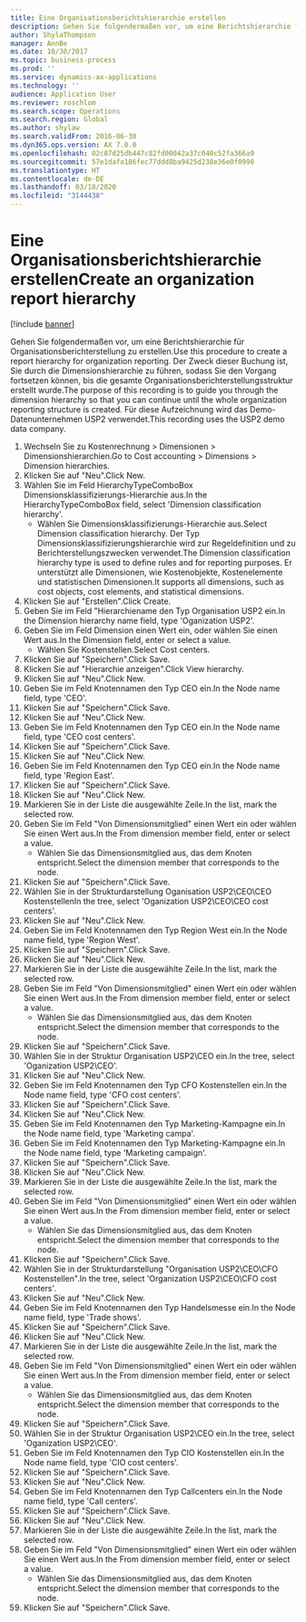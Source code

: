 ```yaml
---
title: Eine Organisationsberichtshierarchie erstellen
description: Gehen Sie folgendermaßen vor, um eine Berichtshierarchie für Organisationsberichterstellung zu erstellen.
author: ShylaThompson
manager: AnnBe
ms.date: 10/30/2017
ms.topic: business-process
ms.prod: ''
ms.service: dynamics-ax-applications
ms.technology: ''
audience: Application User
ms.reviewer: roschlom
ms.search.scope: Operations
ms.search.region: Global
ms.author: shylaw
ms.search.validFrom: 2016-06-30
ms.dyn365.ops.version: AX 7.0.0
ms.openlocfilehash: 02c87d25db447c82fd00042a37c040c52fa366a9
ms.sourcegitcommit: 57e1dafa186fec77ddd8ba9425d238e36e0f0998
ms.translationtype: HT
ms.contentlocale: de-DE
ms.lasthandoff: 03/18/2020
ms.locfileid: "3144438"
---
```

# <a name="create-an-organization-report-hierarchy"></a><span data-ttu-id="10964-103">Eine Organisationsberichtshierarchie erstellen</span><span class="sxs-lookup"><span data-stu-id="10964-103">Create an organization report hierarchy</span></span>

[!include [banner](../../includes/banner.md)]

<span data-ttu-id="10964-104">Gehen Sie folgendermaßen vor, um eine Berichtshierarchie für Organisationsberichterstellung zu erstellen.</span><span class="sxs-lookup"><span data-stu-id="10964-104">Use this procedure to create a report hierarchy for organization reporting.</span></span> <span data-ttu-id="10964-105">Der Zweck dieser Buchung ist, Sie durch die Dimensionshierarchie zu führen, sodass Sie den Vorgang fortsetzen können, bis die gesamte Organisationsberichterstellungsstruktur erstellt wurde.</span><span class="sxs-lookup"><span data-stu-id="10964-105">The purpose of this recording is to guide you through the dimension hierarchy so that you can continue until the whole organization reporting structure is created.</span></span> <span data-ttu-id="10964-106">Für diese Aufzeichnung wird das Demo-Datenunternehmen USP2 verwendet.</span><span class="sxs-lookup"><span data-stu-id="10964-106">This recording uses the USP2 demo data company.</span></span>

1. <span data-ttu-id="10964-107">Wechseln Sie zu Kostenrechnung > Dimensionen > Dimensionshierarchien.</span><span class="sxs-lookup"><span data-stu-id="10964-107">Go to Cost accounting > Dimensions > Dimension hierarchies.</span></span>
2. <span data-ttu-id="10964-108">Klicken Sie auf "Neu".</span><span class="sxs-lookup"><span data-stu-id="10964-108">Click New.</span></span>
3. <span data-ttu-id="10964-109">Wählen Sie im Feld HierarchyTypeComboBox Dimensionsklassifizierungs-Hierarchie aus.</span><span class="sxs-lookup"><span data-stu-id="10964-109">In the HierarchyTypeComboBox field, select 'Dimension classification hierarchy'.</span></span>
    * <span data-ttu-id="10964-110">Wählen Sie Dimensionsklassifizierungs-Hierarchie aus.</span><span class="sxs-lookup"><span data-stu-id="10964-110">Select Dimension classification hierarchy.</span></span> <span data-ttu-id="10964-111">Der Typ Dimensionsklassifizierungshierarchie wird zur Regeldefinition und zu Berichterstellungszwecken verwendet.</span><span class="sxs-lookup"><span data-stu-id="10964-111">The Dimension classification hierarchy type is used to define rules and for reporting purposes.</span></span> <span data-ttu-id="10964-112">Er unterstützt alle Dimensionen, wie Kostenobjekte, Kostenelemente und statistischen Dimensionen.</span><span class="sxs-lookup"><span data-stu-id="10964-112">It supports all dimensions, such as cost objects, cost elements, and statistical dimensions.</span></span>  
4. <span data-ttu-id="10964-113">Klicken Sie auf "Erstellen".</span><span class="sxs-lookup"><span data-stu-id="10964-113">Click Create.</span></span>
5. <span data-ttu-id="10964-114">Geben Sie im Feld "Hierarchiename den Typ Organisation USP2 ein.</span><span class="sxs-lookup"><span data-stu-id="10964-114">In the Dimension hierarchy name field, type 'Oganization USP2'.</span></span>
6. <span data-ttu-id="10964-115">Geben Sie im Feld Dimension einen Wert ein, oder wählen Sie einen Wert aus.</span><span class="sxs-lookup"><span data-stu-id="10964-115">In the Dimension field, enter or select a value.</span></span>
    * <span data-ttu-id="10964-116">Wählen Sie Kostenstellen.</span><span class="sxs-lookup"><span data-stu-id="10964-116">Select Cost centers.</span></span>  
7. <span data-ttu-id="10964-117">Klicken Sie auf "Speichern".</span><span class="sxs-lookup"><span data-stu-id="10964-117">Click Save.</span></span>
8. <span data-ttu-id="10964-118">Klicken Sie auf "Hierarchie anzeigen".</span><span class="sxs-lookup"><span data-stu-id="10964-118">Click View hierarchy.</span></span>
9. <span data-ttu-id="10964-119">Klicken Sie auf "Neu".</span><span class="sxs-lookup"><span data-stu-id="10964-119">Click New.</span></span>
10. <span data-ttu-id="10964-120">Geben Sie im Feld Knotennamen den Typ CEO ein.</span><span class="sxs-lookup"><span data-stu-id="10964-120">In the Node name field, type 'CEO'.</span></span>
11. <span data-ttu-id="10964-121">Klicken Sie auf "Speichern".</span><span class="sxs-lookup"><span data-stu-id="10964-121">Click Save.</span></span>
12. <span data-ttu-id="10964-122">Klicken Sie auf "Neu".</span><span class="sxs-lookup"><span data-stu-id="10964-122">Click New.</span></span>
13. <span data-ttu-id="10964-123">Geben Sie im Feld Knotennamen den Typ CEO ein.</span><span class="sxs-lookup"><span data-stu-id="10964-123">In the Node name field, type 'CEO cost centers'.</span></span>
14. <span data-ttu-id="10964-124">Klicken Sie auf "Speichern".</span><span class="sxs-lookup"><span data-stu-id="10964-124">Click Save.</span></span>
15. <span data-ttu-id="10964-125">Klicken Sie auf "Neu".</span><span class="sxs-lookup"><span data-stu-id="10964-125">Click New.</span></span>
16. <span data-ttu-id="10964-126">Geben Sie im Feld Knotennamen den Typ CEO ein.</span><span class="sxs-lookup"><span data-stu-id="10964-126">In the Node name field, type 'Region East'.</span></span>
17. <span data-ttu-id="10964-127">Klicken Sie auf "Speichern".</span><span class="sxs-lookup"><span data-stu-id="10964-127">Click Save.</span></span>
18. <span data-ttu-id="10964-128">Klicken Sie auf "Neu".</span><span class="sxs-lookup"><span data-stu-id="10964-128">Click New.</span></span>
19. <span data-ttu-id="10964-129">Markieren Sie in der Liste die ausgewählte Zeile.</span><span class="sxs-lookup"><span data-stu-id="10964-129">In the list, mark the selected row.</span></span>
20. <span data-ttu-id="10964-130">Geben Sie im Feld "Von Dimensionsmitglied" einen Wert ein oder wählen Sie einen Wert aus.</span><span class="sxs-lookup"><span data-stu-id="10964-130">In the From dimension member field, enter or select a value.</span></span>
    * <span data-ttu-id="10964-131">Wählen Sie das Dimensionsmitglied aus, das dem Knoten entspricht.</span><span class="sxs-lookup"><span data-stu-id="10964-131">Select the dimension member that corresponds to the node.</span></span>  
21. <span data-ttu-id="10964-132">Klicken Sie auf "Speichern".</span><span class="sxs-lookup"><span data-stu-id="10964-132">Click Save.</span></span>
22. <span data-ttu-id="10964-133">Wählen Sie in der Strukturdarstellung Oganisation USP2\CEO\CEO Kostenstellen</span><span class="sxs-lookup"><span data-stu-id="10964-133">In the tree, select 'Oganization USP2\CEO\CEO cost centers'.</span></span>
23. <span data-ttu-id="10964-134">Klicken Sie auf "Neu".</span><span class="sxs-lookup"><span data-stu-id="10964-134">Click New.</span></span>
24. <span data-ttu-id="10964-135">Geben Sie im Feld Knotennamen den Typ Region West ein.</span><span class="sxs-lookup"><span data-stu-id="10964-135">In the Node name field, type 'Region West'.</span></span>
25. <span data-ttu-id="10964-136">Klicken Sie auf "Speichern".</span><span class="sxs-lookup"><span data-stu-id="10964-136">Click Save.</span></span>
26. <span data-ttu-id="10964-137">Klicken Sie auf "Neu".</span><span class="sxs-lookup"><span data-stu-id="10964-137">Click New.</span></span>
27. <span data-ttu-id="10964-138">Markieren Sie in der Liste die ausgewählte Zeile.</span><span class="sxs-lookup"><span data-stu-id="10964-138">In the list, mark the selected row.</span></span>
28. <span data-ttu-id="10964-139">Geben Sie im Feld "Von Dimensionsmitglied" einen Wert ein oder wählen Sie einen Wert aus.</span><span class="sxs-lookup"><span data-stu-id="10964-139">In the From dimension member field, enter or select a value.</span></span>
    * <span data-ttu-id="10964-140">Wählen Sie das Dimensionsmitglied aus, das dem Knoten entspricht.</span><span class="sxs-lookup"><span data-stu-id="10964-140">Select the dimension member that corresponds to the node.</span></span>  
29. <span data-ttu-id="10964-141">Klicken Sie auf "Speichern".</span><span class="sxs-lookup"><span data-stu-id="10964-141">Click Save.</span></span>
30. <span data-ttu-id="10964-142">Wählen Sie in der Struktur Organisation USP2\CEO ein.</span><span class="sxs-lookup"><span data-stu-id="10964-142">In the tree, select 'Oganization USP2\CEO'.</span></span>
31. <span data-ttu-id="10964-143">Klicken Sie auf "Neu".</span><span class="sxs-lookup"><span data-stu-id="10964-143">Click New.</span></span>
32. <span data-ttu-id="10964-144">Geben Sie im Feld Knotennamen den Typ CFO Kostenstellen ein.</span><span class="sxs-lookup"><span data-stu-id="10964-144">In the Node name field, type 'CFO cost centers'.</span></span>
33. <span data-ttu-id="10964-145">Klicken Sie auf "Speichern".</span><span class="sxs-lookup"><span data-stu-id="10964-145">Click Save.</span></span>
34. <span data-ttu-id="10964-146">Klicken Sie auf "Neu".</span><span class="sxs-lookup"><span data-stu-id="10964-146">Click New.</span></span>
35. <span data-ttu-id="10964-147">Geben Sie im Feld Knotennamen den Typ Marketing-Kampagne ein.</span><span class="sxs-lookup"><span data-stu-id="10964-147">In the Node name field, type 'Marketing campa'.</span></span>
36. <span data-ttu-id="10964-148">Geben Sie im Feld Knotennamen den Typ Marketing-Kampagne ein.</span><span class="sxs-lookup"><span data-stu-id="10964-148">In the Node name field, type 'Marketing campaign'.</span></span>
37. <span data-ttu-id="10964-149">Klicken Sie auf "Speichern".</span><span class="sxs-lookup"><span data-stu-id="10964-149">Click Save.</span></span>
38. <span data-ttu-id="10964-150">Klicken Sie auf "Neu".</span><span class="sxs-lookup"><span data-stu-id="10964-150">Click New.</span></span>
39. <span data-ttu-id="10964-151">Markieren Sie in der Liste die ausgewählte Zeile.</span><span class="sxs-lookup"><span data-stu-id="10964-151">In the list, mark the selected row.</span></span>
40. <span data-ttu-id="10964-152">Geben Sie im Feld "Von Dimensionsmitglied" einen Wert ein oder wählen Sie einen Wert aus.</span><span class="sxs-lookup"><span data-stu-id="10964-152">In the From dimension member field, enter or select a value.</span></span>
    * <span data-ttu-id="10964-153">Wählen Sie das Dimensionsmitglied aus, das dem Knoten entspricht.</span><span class="sxs-lookup"><span data-stu-id="10964-153">Select the dimension member that corresponds to the node.</span></span>  
41. <span data-ttu-id="10964-154">Klicken Sie auf "Speichern".</span><span class="sxs-lookup"><span data-stu-id="10964-154">Click Save.</span></span>
42. <span data-ttu-id="10964-155">Wählen Sie in der Strukturdarstellung "Organisation USP2\CEO\CFO Kostenstellen".</span><span class="sxs-lookup"><span data-stu-id="10964-155">In the tree, select 'Organization USP2\CEO\CFO cost centers'.</span></span>
43. <span data-ttu-id="10964-156">Klicken Sie auf "Neu".</span><span class="sxs-lookup"><span data-stu-id="10964-156">Click New.</span></span>
44. <span data-ttu-id="10964-157">Geben Sie im Feld Knotennamen den Typ Handelsmesse  ein.</span><span class="sxs-lookup"><span data-stu-id="10964-157">In the Node name field, type 'Trade shows'.</span></span>
45. <span data-ttu-id="10964-158">Klicken Sie auf "Speichern".</span><span class="sxs-lookup"><span data-stu-id="10964-158">Click Save.</span></span>
46. <span data-ttu-id="10964-159">Klicken Sie auf "Neu".</span><span class="sxs-lookup"><span data-stu-id="10964-159">Click New.</span></span>
47. <span data-ttu-id="10964-160">Markieren Sie in der Liste die ausgewählte Zeile.</span><span class="sxs-lookup"><span data-stu-id="10964-160">In the list, mark the selected row.</span></span>
48. <span data-ttu-id="10964-161">Geben Sie im Feld "Von Dimensionsmitglied" einen Wert ein oder wählen Sie einen Wert aus.</span><span class="sxs-lookup"><span data-stu-id="10964-161">In the From dimension member field, enter or select a value.</span></span>
    * <span data-ttu-id="10964-162">Wählen Sie das Dimensionsmitglied aus, das dem Knoten entspricht.</span><span class="sxs-lookup"><span data-stu-id="10964-162">Select the dimension member that corresponds to the node.</span></span>  
49. <span data-ttu-id="10964-163">Klicken Sie auf "Speichern".</span><span class="sxs-lookup"><span data-stu-id="10964-163">Click Save.</span></span>
50. <span data-ttu-id="10964-164">Wählen Sie in der Struktur Organisation USP2\CEO ein.</span><span class="sxs-lookup"><span data-stu-id="10964-164">In the tree, select 'Oganization USP2\CEO'.</span></span>
51. <span data-ttu-id="10964-165">Geben Sie im Feld Knotennamen den Typ CIO Kostenstellen ein.</span><span class="sxs-lookup"><span data-stu-id="10964-165">In the Node name field, type 'CIO cost centers'.</span></span>
52. <span data-ttu-id="10964-166">Klicken Sie auf "Speichern".</span><span class="sxs-lookup"><span data-stu-id="10964-166">Click Save.</span></span>
53. <span data-ttu-id="10964-167">Klicken Sie auf "Neu".</span><span class="sxs-lookup"><span data-stu-id="10964-167">Click New.</span></span>
54. <span data-ttu-id="10964-168">Geben Sie im Feld Knotennamen den Typ Callcenters ein.</span><span class="sxs-lookup"><span data-stu-id="10964-168">In the Node name field, type 'Call centers'.</span></span>
55. <span data-ttu-id="10964-169">Klicken Sie auf "Speichern".</span><span class="sxs-lookup"><span data-stu-id="10964-169">Click Save.</span></span>
56. <span data-ttu-id="10964-170">Klicken Sie auf "Neu".</span><span class="sxs-lookup"><span data-stu-id="10964-170">Click New.</span></span>
57. <span data-ttu-id="10964-171">Markieren Sie in der Liste die ausgewählte Zeile.</span><span class="sxs-lookup"><span data-stu-id="10964-171">In the list, mark the selected row.</span></span>
58. <span data-ttu-id="10964-172">Geben Sie im Feld "Von Dimensionsmitglied" einen Wert ein oder wählen Sie einen Wert aus.</span><span class="sxs-lookup"><span data-stu-id="10964-172">In the From dimension member field, enter or select a value.</span></span>
    * <span data-ttu-id="10964-173">Wählen Sie das Dimensionsmitglied aus, das dem Knoten entspricht.</span><span class="sxs-lookup"><span data-stu-id="10964-173">Select the dimension member that corresponds to the node.</span></span>  
59. <span data-ttu-id="10964-174">Klicken Sie auf "Speichern".</span><span class="sxs-lookup"><span data-stu-id="10964-174">Click Save.</span></span>

